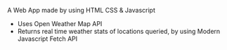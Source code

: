 A Web App made by using HTML CSS & Javascript

* Uses Open Weather Map API 
* Returns real time weather stats of locations queried, by using Modern Javascript 
Fetch API
